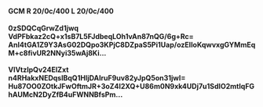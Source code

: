 #### GCM R 20/0c/400 L 20/0c/400
**0zSDQCqGrwZd1jwq**<br/>**VdPFbkaz2cQ+x1sB7L5FJdbeqLOh1vAn87nQG/6g+Rc=**<br/>**AnI4tGA1Z9Y3AsG02DQpo3KPjC8DZpaS5Pi1Uap/ozEIIoKqwvxgGYMmEqM+c8fivUR2NNyi35wAj8Ki...**<br/><br/>
**VIVtzlpQv24EIZxt**<br/>**n4RHakxNEDqslBqQ1HljDAlruF9uv82yJpQ5on31jwI=**<br/>**Hu87OO0ZOtkJFwOftmJR+3oZ4I2XQ+U86m0N9xk4UDj7u1SdIO2mtlqFGhAUMcN2DyZfB4uFWNNBfsPm...**